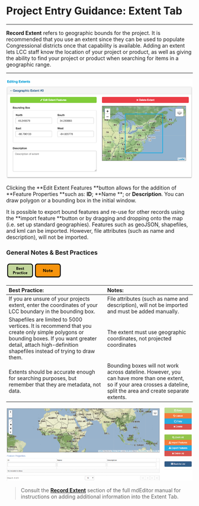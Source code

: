 # Project Entry Guidance: Extent Tab

---

**Record Extent** refers to geographic bounds for the project. It is recommended that you use an extent since they can be used to populate Congressional districts once that capability is available. Adding an extent lets LCC staff know the location of your project or product, as well as giving the ability to find your project or product when searching for items in a geographic range.

---

![](/assets/extent_screenshot.png)

Clicking the **Edit Extent Features **button allows for the addition of **Feature Properties **such as: **ID**; **Name **; or **Description**. You can draw polygon or a bounding box in the initial window.

It is possible to export bound features and re-use for other records using the **import feature **button or by dragging and dropping onto the map \(i.e. set up standard geographies\). Features such as geoJSON, shapefiles, and kml can be imported. However, file attributes \(such as name and description\), will not be imported.

### **General Notes & Best Practices**

![](/assets/best_practice_small.png)![](/assets/note_small.png)

| Best Practice: | Notes: |
| :--- | :--- |
| If you are unsure of your projects extent, enter the coordinates of your LCC boundary in the bounding box. | File attributes \(such as name and description\), will not be imported and must be added manually. |
| Shapefiles are limited to 5000 vertices. It is recommend that you create only simple polygons or bounding boxes. If you want greater detail, attach high-definition shapefiles instead of trying to draw them. | The extent must use geographic coordinates, not projected coordinates |
| Extents should be accurate enough for searching purposes, but remember that they are metadata, not data. | Bounding boxes will not work across dateline. However, you can have more than one extent, so if your area crosses a dateline, split the area and create separate extents. |

![](/assets/edit_extent_page.png)

> Consult the [**Record Extent**](https://adiwg.gitbooks.io/mdeditor/content/record/edit/record-extent.html) section of the full mdEditor manual for instructions on adding additional information into the Extent Tab.



